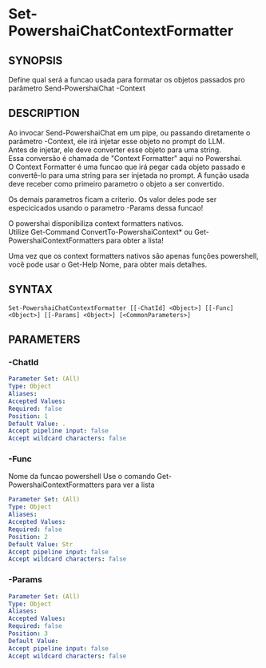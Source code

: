 ﻿---
external help file: powershai-help.xml
schema: 2.0.0
powershai: true
---

# Set-PowershaiChatContextFormatter

## SYNOPSIS <!--!= @#Synop !-->
Define qual será a funcao usada para formatar os objetos passados pro parâmetro Send-PowershaiChat -Context

## DESCRIPTION <!--!= @#Desc !-->
Ao invocar Send-PowershaiChat em um pipe, ou passando diretamente o parâmetro -Context, ele irá injetar esse objeto no prompt do LLM.  
Antes de injetar, ele deve converter esse objeto para uma string.  
Essa conversão é chamada de "Context Formatter" aqui no Powershai.  
O Context Formatter é uma funcao que irá pegar cada objeto passado e convertê-lo para uma string para ser injetada no prompt.
A função usada deve receber como primeiro parametro o objeto a ser convertido.  

Os demais parametros ficam a criterio. Os valor deles pode ser especicicados usando o parametro -Params dessa funcao!

O powershai disponibiliza context formatters nativos.  
Utilize Get-Command ConvertTo-PowershaiContext* ou Get-PowershaiContextFormatters para obter a lista!

Uma vez que os context formatters nativos são apenas funções powershell, você pode usar o Get-Help Nome, para obter mais detalhes.

## SYNTAX <!--!= @#Syntax !-->

```
Set-PowershaiChatContextFormatter [[-ChatId] <Object>] [[-Func] <Object>] [[-Params] <Object>] [<CommonParameters>]
```

## PARAMETERS <!--!= @#Params !-->

### -ChatId

```yml
Parameter Set: (All)
Type: Object
Aliases: 
Accepted Values: 
Required: false
Position: 1
Default Value: .
Accept pipeline input: false
Accept wildcard characters: false
```

### -Func
Nome da funcao powershell
Use o comando Get-PowershaiContextFormatters para ver a lista

```yml
Parameter Set: (All)
Type: Object
Aliases: 
Accepted Values: 
Required: false
Position: 2
Default Value: Str
Accept pipeline input: false
Accept wildcard characters: false
```

### -Params

```yml
Parameter Set: (All)
Type: Object
Aliases: 
Accepted Values: 
Required: false
Position: 3
Default Value: 
Accept pipeline input: false
Accept wildcard characters: false
```